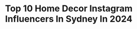 ---
title: Top 10 Home Decor Instagram Influencers In Sydney In 2024
description: >-
  Find top home decor Instagram influencers in Sydney in 2024. Most popular hashtags: #homedecor #sydney #sydneylife #australia.
platform: Instagram
hits: 41
text_top: Analyze the best Instagram influencers on inBeat.
text_bottom: Our platform holds 41 Instagram influencers like this in Sydney, Australia for you to contact.
profiles:
  - username: "marvinosifo"
    fullname: >-
      Marvin Osifo
    bio: >-
      Fashion & Celebrity Men's Stylist 📌 Australia | #StyledByMarvin 📩 hello@marvinosifo.com
    location: "Australia"
    followers: 82397
    engagement: 50
    commentsToLikes: 0.199610
    id: ckaoyzkfjjpy20i78uk1ef0zg
    verified: false
    hashtags: "#sydneylifestyle, #brisbanefoodie, #sydney, #visitbrisbane"
  - username: "merisachandra"
    fullname: >-
      Merisa Chandra | Travel & Lifestyle
    bio: >-
      👒 Sydney-based content creator & model. DM for rates! 🌏 24 countries & still counting. Where to next? 📱Tiktok: @merisachandraa #travelwithmerisa
    location: "Australia"
    followers: 38594
    engagement: 34
    commentsToLikes: 0.299740
    id: cl0no75t3o4650i23lp312jfw
    verified: false
    hashtags: "#homedesign, #ghdgold, #figur, #lickyourphone"
  - username: "ootdstylistaa"
    fullname: >-
      Nisha Sharma
    bio: >-
      🏠Sydney, Australia #IndianAussie Hearts fashion, beauty, exploring places & all things luxury ✨ 🏷New fashion & styles everyday 📩Dm/email Collabs
    location: "Australia"
    followers: 25576
    engagement: 187
    commentsToLikes: 0.084826
    id: ckaot5lgvuh960i78yh489cri
    verified: false
    hashtags: "#indian, #melbournefashion, #styleinspiration, #fashioninspo"
  - username: "aussiearchitects"
    fullname: >-
      Australian Architects
    bio: >-
      Showcasing the works of Australian architects and interior designers #AussieArchitects @finesocialmedia
    location: "Australia"
    followers: 53908
    engagement: 147
    commentsToLikes: 0.011774
    id: ck15qjb4o34ef0i19ivnm3ou7
    verified: false
    hashtags: "#archilovers, #melbourne, #mansion, #interiors"
  - username: "alexandracuthill"
    fullname: >-
      ALEX CUTHILL CONTENT CREATOR
    bio: >-
      Sydney I love to create contact@alexandracuthill.com 🧿 @thegrecianguide
    location: "Australia"
    followers: 26207
    engagement: 8
    commentsToLikes: 0.000000
    id: ck0tu3s9t5i740i19izy0bk5g
    verified: false
    hashtags: "#greecetravel, #brides, #bridaldress, #mossypoint"
  - username: "serendipity.sydney.explorers"
    fullname: >-
      Ves 💙 Sydney
    bio: >-
      Your family friendly inspo - where to: 🍜EAT ✈TRAVEL 🏩STAY 🤸‍♀️PLAY 👩‍👦Solo Parenting ✨️UGC Creator 📍Sydney Photographer 📸 All photos are ©️, dm to use
    location: "Australia"
    followers: 20695
    engagement: 77
    commentsToLikes: 0.266103
    id: ckaorlmtlnrx10i78j4km7vt8
    verified: false
    hashtags: "#summervibes, #nswtourism, #homeinterior, #sydneyfoodblogger"
  - username: "aussieskincarebeauty"
    fullname: >-
      Beauty & Lifestyle Content Creator
    bio: >-
      🌏 Sydney, Australia 🖋️Product reviewer 🫶 Love Candles | Loves Perfume
    location: "Australia"
    followers: 8213
    engagement: 448
    commentsToLikes: 0.064283
    id: cl7gbc11is3560i23mtx7z3ww
    verified: false
    hashtags: "#brandedcontent, #intothegloss, #beautyinfluencer, #beautynews"
  - username: "bynessa_"
    fullname: >-
      NESSA ◡̈
    bio: >-
      📍Sydney, Australia 🤍 food, solo travel and life diaries 💌 bynessa_@hotmail.com tiktok (200k+) ⬇️
    location: "Australia"
    followers: 189423
    engagement: 1177
    commentsToLikes: 0.003894
    id: clbi1rw4n44ax0j0898yg82z8
    verified: false
    hashtags: "#chinesefood, #supermarketfinds, #recipe, #dailyvlog"
  - username: "cocoandchinos"
    fullname: >-
      Jacqueline
    bio: >-
      Makeup • Skincare • Lifestyle 📍 Sydney, Australia 💌 jac@cocoandchinos.com 📖 New - Christmas Gift Guide 2023 ↙️
    location: "Australia"
    followers: 15856
    engagement: 246
    commentsToLikes: 0.235790
    id: ck6ubdwnu8zo00j71mersuarw
    verified: false
    hashtags: "#sydneybeautyblog, #makeupmadness, #lipstick, #ausbeautybabes"
  - username: "imfionaho"
    fullname: >-
      FIONA HO
    bio: >-
      🫧 Home Interiors | Fashion | Lifestyle Vlogs 💭 Choosing Neutrals, Timeless & Quality 🤎 Sydney, Australia ✉️ fiona@abmgmt.co
    location: "Australia"
    followers: 17570
    engagement: 141
    commentsToLikes: 0.983826
    id: clpny42wu3y2j0k085lt5qktm
    verified: false
    hashtags: "#christmasdiy, #ad, #homebody, #christmasvibes"
---